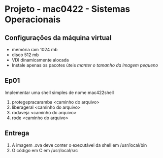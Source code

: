 # Projeto - mac0422 - Sistemas Operacionais

## Configurações da máquina virtual
* memória ram 1024 mb
* disco 512 mb
* VDI dinamicamente alocada
* Instale apenas os pacotes úteis *manter o tamanho da imagem pequeno*

## Ep01

Implementar uma shell simples de nome mac422shell

1. protegepracaramba \<caminho do arquivo\>
2. liberageral \<caminho do arquivo\>
3. rodaveja \<caminho do arquivo\>
4. rode \<caminho do arquivo\>

## Entrega
1. A imagem .ova deve conter o executável da shell em /usr/local/bin
2. O código em C em /usr/local/src
